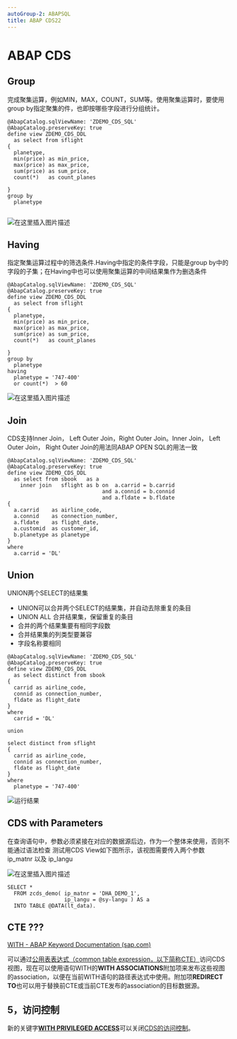 ```yaml
---
autoGroup-2: ABAPSQL
title: ABAP CDS22
---
```




# ABAP CDS

## Group

完成聚集运算，例如MIN，MAX，COUNT，SUM等。使用聚集运算时，要使用group by指定聚集的件，也即按哪些字段进行分组统计。

~~~ABAP
@AbapCatalog.sqlViewName: 'ZDEMO_CDS_SQL'
@AbapCatalog.preserveKey: true
define view ZDEMO_CDS_DDL
  as select from sflight
{
  planetype,
  min(price) as min_price,
  max(price) as max_price,
  sum(price) as sum_price,
  count(*)   as count_planes

}
group by
  planetype


~~~

![在这里插入图片描述](http://claudpic.oss-cn-hangzhou.aliyuncs.com/img/20200501105228972.png)



## Having

指定聚集运算过程中的筛选条件.Having中指定的条件字段，只能是group by中的字段的子集；在Having中也可以使用聚集运算的中间结果集作为删选条件

~~~ABAP
@AbapCatalog.sqlViewName: 'ZDEMO_CDS_SQL'
@AbapCatalog.preserveKey: true
define view ZDEMO_CDS_DDL
  as select from sflight
{
  planetype,
  min(price) as min_price,
  max(price) as max_price,
  sum(price) as sum_price,
  count(*)   as count_planes

}
group by
  planetype
having
  planetype = '747-400'
  or count(*)  > 60

~~~

![在这里插入图片描述](http://claudpic.oss-cn-hangzhou.aliyuncs.com/img/20200501110245891.png)



## Join

CDS支持Inner Join， Left Outer Join，Right Outer Join。Inner Join， Left Outer Join， Right Outer Join的用法同ABAP OPEN SQL的用法一致

~~~ABAP
@AbapCatalog.sqlViewName: 'ZDEMO_CDS_SQL'
@AbapCatalog.preserveKey: true
define view ZDEMO_CDS_DDL
  as select from sbook   as a
    inner join   sflight as b on  a.carrid = b.carrid
                              and a.connid = b.connid
                              and a.fldate = b.fldate
{
  a.carrid    as airline_code,
  a.connid    as connection_number,
  a.fldate    as flight_date,
  a.customid  as customer_id,
  b.planetype as planetype
}
where
  a.carrid = 'DL'

~~~

## Union

UNION两个SELECT的结果集

- UNION可以合并两个SELECT的结果集，并自动去除重复的条目
- UNION ALL 合并结果集，保留重复的条目
- 合并的两个结果集要有相同字段数
- 合并结果集的列类型要兼容
- 字段名称要相同

~~~ABAP
@AbapCatalog.sqlViewName: 'ZDEMO_CDS_SQL'
@AbapCatalog.preserveKey: true
define view ZDEMO_CDS_DDL
  as select distinct from sbook
{
  carrid as airline_code,
  connid as connection_number,
  fldate as flight_date
}
where
  carrid = 'DL'

union

select distinct from sflight
{
  carrid as airline_code,
  connid as connection_number,
  fldate as flight_date
}
where
  planetype = '747-400'

~~~

![运行结果](http://claudpic.oss-cn-hangzhou.aliyuncs.com/img/20200501112622620.png)





## CDS with Parameters

在查询语句中，参数必须紧接在对应的数据源后边，作为一个整体来使用，否则不能通过语法检查 测试用CDS
View如下图所示，该视图需要传入两个参数 ip_matnr 以及 ip_langu

![在这里插入图片描述](http://claudpic.oss-cn-hangzhou.aliyuncs.com/img/20210715115325992.png)

~~~
SELECT *
  FROM zcds_demo( ip_matnr = 'DHA_DEMO_1',
                  ip_langu = @sy-langu ) AS a 
  INTO TABLE @DATA(lt_data). 

~~~





## CTE ??? 

[WITH - ABAP Keyword Documentation (sap.com)](https://help.sap.com/doc/abapdocu_753_index_htm/7.53/en-US/abapwith.htm)

可以通过[公用表表达式（common table expression，以下简称CTE）](https://help.sap.com/doc/abapdocu_753_index_htm/7.53/en-US/abapwith.htm)访问CDS视图，现在可以使用语句WITH的**WITH ASSOCIATIONS**附加项来发布这些视图的association，以便在当前WITH语句的路径表达式中使用。附加项**REDIRECT TO**也可以用于替换前CTE或当前CTE发布的association的目标数据源。







## 5，访问控制

新的关键字[**WITH PRIVILEGED ACCESS**](https://help.sap.com/doc/abapdocu_752_index_htm/7.52/en-US/abapselect_data_source.htm)可以关闭[CDS的访问控制](https://help.sap.com/doc/abapdocu_752_index_htm/7.52/en-US/abencds_access_control_glosry.htm)。
